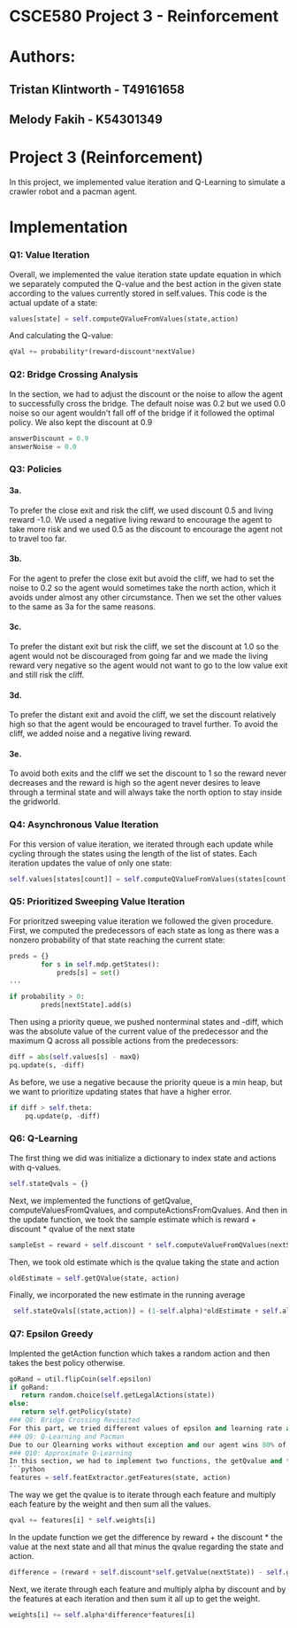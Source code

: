 # CSCE580 Project 3 - Reinforcement

# Authors: 
## Tristan Klintworth - T49161658
## Melody Fakih - K54301349

# Project 3 (Reinforcement)
In this project, we implemented value iteration and Q-Learning to simulate a crawler robot and a pacman agent. 

# Implementation
### Q1: Value Iteration
Overall, we implemented the value iteration state update equation in which we separately computed the Q-value and the best action in the given state according to the values currently stored in self.values.
This code is the actual update of a state:
```python
values[state] = self.computeQValueFromValues(state,action)
```
And calculating the Q-value:
```python
qVal += probability*(reward+discount*nextValue)
```
### Q2: Bridge Crossing Analysis
In the section, we had to adjust the discount or the noise to allow the agent to successfully cross the bridge.
The default noise was 0.2 but we used 0.0 noise so our agent wouldn't fall off of the bridge if it followed the optimal policy. We also kept the discount at 0.9
```python
answerDiscount = 0.9
answerNoise = 0.0
```
### Q3: Policies
#### 3a. 
To prefer the close exit and risk the cliff, we used discount 0.5 and living reward -1.0. We used a negative living reward to encourage the agent to take more risk and we used 0.5 as the discount to encourage the agent not to travel too far. 

#### 3b. 
For the agent to prefer the close exit but avoid the cliff, we had to set the noise to 0.2 so the agent would sometimes take the north action, which it avoids under almost any other circumstance. Then we set the other values to the same as 3a for the same reasons.

#### 3c.
To prefer the distant exit but risk the cliff, we set the discount at 1.0 so the agent would not be discouraged from going far and we made the living reward very negative so the agent would not want to go to the low value exit and still risk the cliff.

#### 3d.
To prefer the distant exit and avoid the cliff, we set the discount relatively high so that the agent would be encouraged to travel further. To avoid the cliff, we added noise and a negative living reward.

#### 3e.
To avoid both exits and the cliff we set the discount to 1 so the reward never decreases and the reward is high so the agent never desires to leave through a terminal state and will always take the north option to stay inside the gridworld.

### Q4: Asynchronous Value Iteration
For this version of value iteration, we iterated through each update while cycling through the states using the length of the list of states.
Each iteration updates the value of only one state:
```python
self.values[states[count]] = self.computeQValueFromValues(states[count],action)
```
### Q5: Prioritized Sweeping Value Iteration
For prioritzed sweeping value iteration we followed the given procedure.
First, we computed the predecessors of each state as long as there was a nonzero probability of that state reaching the current state:
```python
preds = {}
        for s in self.mdp.getStates():
            preds[s] = set()
...

if probability > 0:
        preds[nextState].add(s)
```
Then using a priority queue, we pushed nonterminal states and -diff, which was the absolute value of the current value of the predecessor and the maximum Q across all possible actions from the predecessors: 
```python
diff = abs(self.values[s] - maxQ)
pq.update(s, -diff)
```
As before, we use a negative because the priority queue is a min heap, but we want to prioritize updating states that have a higher error.
```python
if diff > self.theta:
    pq.update(p, -diff)
```               
### Q6: Q-Learning
The first thing we did was initialize a dictionary to index state and actions with q-values.
```python
self.stateQvals = {}
```
Next, we implemented the functions of getQvalue, computeValuesFromQvalues, and computeActionsFromQvalues.
And then in the update function, we took the sample estimate which is reward + discount * qvalue of the next state
```python
sampleEst = reward + self.discount * self.computeValueFromQValues(nextState)
```
Then, we took old estimate which is the qvalue taking the state and action
```python
oldEstimate = self.getQValue(state, action)
```
Finally, we incorporated the new estimate in the running average
```python
 self.stateQvals[(state,action)] = (1-self.alpha)*oldEstimate + self.alpha*sampleEst
```
### Q7: Epsilon Greedy
Implented the getAction function which takes a random action and then takes the best policy otherwise.
```python
goRand = util.flipCoin(self.epsilon)
if goRand:
   return random.choice(self.getLegalActions(state))
else:
   return self.getPolicy(state)
### Q8: Bridge Crossing Revisited
For this part, we tried different values of epsilon and learning rate and then determined there was no way to adjust these values to meet the requirements of the assignment. One of the reasons was that the number of iterations was definitely too low to learn what it needed to learn as accurate as it needed to be.
### Q9: Q-Learning and Pacman
Due to our Qlearning works without exception and our agent wins 80% of the time, we did not have to change our code. 
### Q10: Approximate Q-Learning
In this section, we had to implement two functions, the getQvalue and the update. In the getQvalue we get the features(which is a vector of state and action pairs) by this function:
```python
features = self.featExtractor.getFeatures(state, action)
```
The way we get the qvalue is to iterate through each feature and multiply each feature by the weight and then sum all the values.
```python
qval += features[i] * self.weights[i]
```
In the update function we get the difference by reward + the discount * the value at the next state and all that minus the qvalue regarding the state and action.
```python
difference = (reward + self.discount*self.getValue(nextState)) - self.getQValue(state,action)
```
Next, we iterate through each feature and multiply alpha by discount and by the features at each iteration and then sum it all up to get the weight.
```python
weights[i] += self.alpha*difference*features[i]
```
